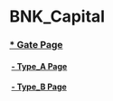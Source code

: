 # BNK_Capital

### [\* Gate Page](https://the51uid.github.io/BNK_Capital/index.html "Type list link")

#### &nbsp;[- Type_A Page](https://the51uid.github.io/BNK_Capital/type_a/index.html "Type A link")

#### &nbsp;[- Type_B Page](https://the51uid.github.io/BNK_Capital/type_b/index_login.html "Type B link")
